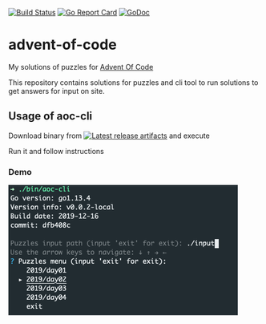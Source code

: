 [![Build Status](https://travis-ci.com/oleg-balunenko/advent-of-code.svg?branch=master)](https://travis-ci.com/oleg-balunenko/advent-of-code)
[![Go Report Card](https://goreportcard.com/badge/github.com/oleg-balunenko/advent-of-code)](https://goreportcard.com/report/github.com/oleg-balunenko/advent-of-code)
[![GoDoc](https://godoc.org/github.com/oleg-balunenko/advent-of-code?status.svg)](https://godoc.org/github.com/oleg-balunenko/advent-of-code)

# advent-of-code
My solutions of puzzles for [Advent Of Code](https://adventofcode.com/)

This repository contains solutions for puzzles and cli tool to run solutions to get answers for input on site.

## Usage of aoc-cli

Download binary from [![Latest release artifacts](https://img.shields.io/badge/artifacts-download-blue.svg)](https://github.com/oleg-balunenko/advent-of-code/releases/latest)
and execute

Run it and follow instructions

### Demo

![cli demo](./.assets/demo.png)
